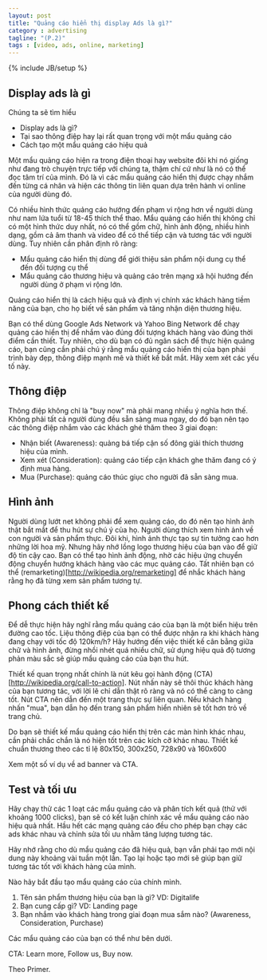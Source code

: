 ```yaml
---
layout: post
title: "Quảng cáo hiển thị display Ads là gì?"
category : advertising
tagline: "(P.2)"
tags : [video, ads, online, marketing]
---
```


{% include JB/setup %}

## Display ads là gì 
Chúng ta sẽ tìm hiểu 

- Display ads là gì?
- Tại sao thông điệp hay lại rất quan trọng với một mẩu quảng cáo 
- Cách tạo một mẩu quảng cáo hiệu quả

Một mẩu quảng cáo hiện ra trong điện thoại hay website đôi khi nó giống như đang trò chuyện trực tiếp với chúng ta, thậm chí cứ như là nó có thể đọc tâm trí của mình. Đó là vì các mẩu quảng cáo hiển thị được chạy nhắm đến từng cá nhân và hiện các thông tin liên quan dựa trên hành vi online của người dùng đó. 

Có nhiều hình thức quảng cáo hướng đến phạm vi rộng hơn về người dùng như nam lứa tuổi từ 18-45 thích thể thao. Mẩu quảng cáo hiển thị không chỉ có một hình thức duy nhất, nó có thể gồm chữ, hình ảnh động, nhiều hình dạng, gồm cả âm thanh và video để có thể tiếp cận và tương tác với người dùng. Tuy nhiên cần phân định rõ ràng:

- Mẩu quảng cáo hiển thị dùng để giới thiệu sản phẩm nội dung cụ thể đến đối tượng cụ thể
- Mẩu quảng cáo thương hiệu và quảng cáo trên mạng xã hội hướng đến người dùng ở phạm vi rộng lớn.

Quảng cáo hiển thị là cách hiệu quả và định vị chính xác khách hàng tiềm năng của bạn, cho họ biết về sản phẩm và tăng nhận diện thương hiệu.

Bạn có thể dùng Google Ads Network  và Yahoo Bing Network để chạy quảng cáo hiển thị để nhắm vào đúng đối tượng khách hàng vào đúng thời điểm cần thiết. Tuy nhiên, cho dù bạn có đủ ngân sách để thực hiện quảng cáo, bạn cũng cần phải chú ý rằng mẩu quảng cáo hiển thị của bạn phải trình bày đẹp, thông điệp mạnh mẽ và thiết kế bắt mắt. Hãy xem xét các yếu tố này.

## Thông điệp 
Thông điệp không chỉ là "buy now" mà phải mang nhiều ý nghĩa hơn thế. Không phải tất cả người dùng đều sẵn sàng mua ngay, do đó bạn nên tạo các thông điệp nhắm vào các khách ghé thăm theo 3 giai đoạn:

- Nhận biết (Awareness): quảng bá tiếp cận số đông giải thích thương hiệu của mình.
- Xem xét (Consideration): quảng cáo tiếp cận khách ghe thăm đang có ý định mua hàng.
- Mua (Purchase): quảng cáo thúc giục cho người đã sẵn sàng mua.

## Hình ảnh
Người dùng lướt net không phải để xem quảng cáo, do đó nên tạo hình ảnh thật bắt mắt để thu hút sự chú ý của họ. Người dùng thích xem hình ảnh về con người và sản phẩm thực. Đôi khi, hình ảnh thực tạo sự tin tưởng cao hơn những lời hoa mỹ. Nhưng hãy nhớ lồng logo thương hiệu của bạn vào để giữ độ tin cậy cao. Bạn có thể tạo hình ảnh động, nhờ các hiệu ứng chuyển động chuyển hướng khách hàng vào các mục quảng cáo. Tất nhiên bạn có thể (remarketing)[http://wikipedia.org/remarketing] để nhắc khách hàng rằng họ đã từng xem sản phẩm tương tự. 

## Phong cách thiết kế
Để dễ thực hiện hãy nghĩ rằng mẩu quảng cáo của bạn là một biển hiệu trên đường cao tốc. Liệu thông điệp của bạn có thể được nhận ra khi khách hàng đang chạy với tốc độ 120km/h? Hãy hướng đến việc thiết kế cân bằng giữa chữ và hình ảnh, đừng nhồi nhét quá nhiều chữ, sử dụng hiệu quả độ tương phản màu sắc sẽ giúp mẩu quảng cáo của bạn thu hút.

Thiết kế quan trọng nhất chính là nút kêu gọi hành động (CTA)[http://wikipedia.org/call-to-action]. Nút nhấn này sẽ thôi thúc khách hàng của bạn tương tác, với lời lẽ chỉ dẫn thật rõ ràng  và nó có thể càng to càng tốt. Nút CTA nên dẫn đến một trang thực sự liên quan. Nếu khách hàng nhấn "mua", bạn dẫn họ đến trang sản phẩm hiển nhiên sẽ tốt hơn trỏ về trang chủ. 

Do bạn sẽ thiết kế mẩu quảng cáo hiển thị trên các màn hình khác nhau, cần phải chắc chắn là nó hiện tốt trên các kích cỡ khác nhau. Thiết kế chuẩn thương theo các tỉ lệ 80x150, 300x250, 728x90 và 160x600

Xem một số ví dụ về ad banner và CTA.

## Test và tối ưu

Hãy chạy thử các 1 loạt các  mẩu quảng cáo và phân tích kết quả (thử với khoảng 1000 clicks), bạn sẽ có kết luận chính xác về mẩu quảng cáo nào hiệu quả nhất. Hầu hết các mạng quảng cáo đều cho phép bạn chạy các ads khác nhau và chỉnh sửa tối ưu nhằm tăng lượng tương tác. 

Hãy nhớ rằng cho dù mẩu quảng cáo đã hiệu quả, bạn vẫn phải tạo mới nội dung này khoảng vài tuần một lần. Tạo lại hoặc tạo mới sẽ giúp bạn giữ tương tác tốt với khách hàng của mình.

Nào hãy bắt đầu tạo mẩu quảng cáo của chính mình.

1. Tên sản phẩm thương hiệu của bạn là gì? VD: Digitalife
2. Bạn cung cấp gì? VD: Landing page
3. Bạn nhắm vào khách hàng trong giai đoạn mua sắm nào? (Awareness, Consideration, Purchase)
 
Các mẩu quảng cáo của bạn có thể như bên dưới. 

CTA: Learn more, Follow us, Buy now.

Theo Primer.


















